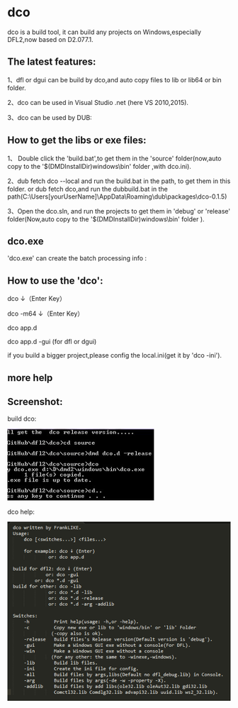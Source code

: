 dco
====
dco is a build tool, it can build any projects on Windows,especially DFL2,now based on D2.077.1.
 
The latest features:
---
1、dfl or dgui can be build by dco,and auto copy files to lib or lib64 or bin folder.

2、dco can be used in Visual Studio .net (here VS 2010,2015).

3、dco can be used by DUB:

 
How to get the libs or exe files:
---
1、 Double click the 'build.bat',to get them in the 'source' folder(now,auto copy to the '$(DMDInstallDir)windows\bin' folder ,with dco.ini).

2、dub fetch dco --local and run the build.bat in the path, to get them in this folder.
   or 
     dub fetch dco,and run the dubbuild.bat in the path(C:\Users\[yourUserName]\AppData\Roaming\dub\packages\dco-0.1.5)

3、Open the dco.sln, and run the projects to get them in 'debug' or 'release' folder(Now,auto copy to the '$(DMDInstallDir)windows\bin' folder ).
	 


dco.exe
---
'dco.exe' can create the batch processing info :

How to use the 'dco':
--- 
  dco ↓（Enter Key）

  dco -m64 ↓（Enter Key）

  dco app.d

  dco app.d -gui (for dfl or dgui)
  
if you build a bigger project,please config the local.ini(get it by 'dco -ini').

more help 
---

  Screenshot:
---
   build dco:

  ![build dco](https://raw.githubusercontent.com/FrankLIKE/dco/master/dco/Images/dco.png)

   dco help:

  ![dco help](https://raw.githubusercontent.com/FrankLIKE/dco/master/dco/Images/dco_help.png)
   
  

